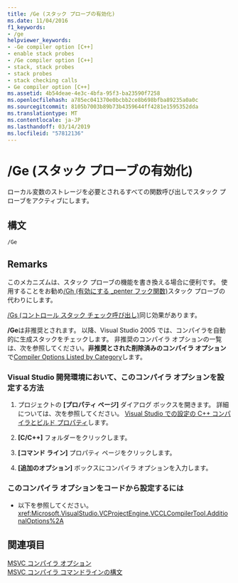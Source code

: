 ```yaml
---
title: /Ge (スタック プローブの有効化)
ms.date: 11/04/2016
f1_keywords:
- /ge
helpviewer_keywords:
- -Ge compiler option [C++]
- enable stack probes
- /Ge compiler option [C++]
- stack, stack probes
- stack probes
- stack checking calls
- Ge compiler option [C++]
ms.assetid: 4b54deae-4e3c-4bfa-95f3-ba23590f7258
ms.openlocfilehash: a785ec041370e0bcbb2ce8b698bfba89235a0a0c
ms.sourcegitcommit: 8105b7003b89b73b4359644ff4281e1595352dda
ms.translationtype: MT
ms.contentlocale: ja-JP
ms.lasthandoff: 03/14/2019
ms.locfileid: "57812136"
---
```

# <a name="ge-enable-stack-probes"></a>/Ge (スタック プローブの有効化)

ローカル変数のストレージを必要とされるすべての関数呼び出しでスタック プローブをアクティブにします。

## <a name="syntax"></a>構文

```
/Ge
```

## <a name="remarks"></a>Remarks

このメカニズムは、スタック プローブの機能を書き換える場合に便利です。 使用することをお勧め[/Gh (有効にする _penter フック関数)](gh-enable-penter-hook-function.md)スタック プローブの代わりにします。

[/Gs (コントロール スタック チェック呼び出し)](gs-control-stack-checking-calls.md)同じ効果があります。

**/Ge**は非推奨とされます。 以降、Visual Studio 2005 では、コンパイラを自動的に生成スタックをチェックします。 非推奨のコンパイラ オプションの一覧は、次を参照してください。**非推奨とされた削除済みのコンパイラ オプション**で[Compiler Options Listed by Category](compiler-options-listed-by-category.md)します。

### <a name="to-set-this-compiler-option-in-the-visual-studio-development-environment"></a>Visual Studio 開発環境において、このコンパイラ オプションを設定する方法

1. プロジェクトの **[プロパティ ページ]** ダイアログ ボックスを開きます。 詳細については、次を参照してください。 [Visual Studio での設定の C++ コンパイラとビルド プロパティ](../working-with-project-properties.md)します。

1. **[C/C++]** フォルダーをクリックします。

1. **[コマンド ライン]** プロパティ ページをクリックします。

1. **[追加のオプション]** ボックスにコンパイラ オプションを入力します。

### <a name="to-set-this-compiler-option-programmatically"></a>このコンパイラ オプションをコードから設定するには

- 以下を参照してください。<xref:Microsoft.VisualStudio.VCProjectEngine.VCCLCompilerTool.AdditionalOptions%2A>

## <a name="see-also"></a>関連項目

[MSVC コンパイラ オプション](compiler-options.md)<br/>
[MSVC コンパイラ コマンドラインの構文](compiler-command-line-syntax.md)
